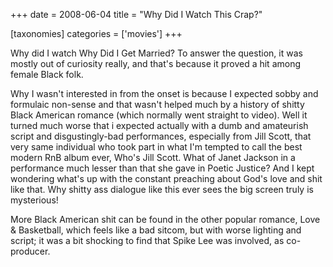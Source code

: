 +++
date = 2008-06-04
title = "Why Did I Watch This Crap?"

[taxonomies]
categories = ['movies']
+++

Why did I watch Why Did I Get Married? To answer the question, it was
mostly out of curiosity really, and that\'s because it proved a hit
among female Black folk.

Why I wasn\'t interested in from the onset is because I expected sobby
and formulaic non-sense and that wasn\'t helped much by a history of
shitty Black American romance (which normally went straight to video).
Well it turned much worse that i expected actually with a dumb and
amateurish script and disgustingly-bad performances, especially from
Jill Scott, that very same individual who took part in what I\'m tempted
to call the best modern RnB album ever, Who\'s Jill Scott. What of Janet
Jackson in a performance much lesser than that she gave in Poetic
Justice? And I kept wondering what\'s up with the constant preaching
about God\'s love and shit like that. Why shitty ass dialogue like this
ever sees the big screen truly is mysterious!

More Black American shit can be found in the other popular romance, Love
& Basketball, which feels like a bad sitcom, but with worse lighting and
script; it was a bit shocking to find that Spike Lee was involved, as
co-producer.
